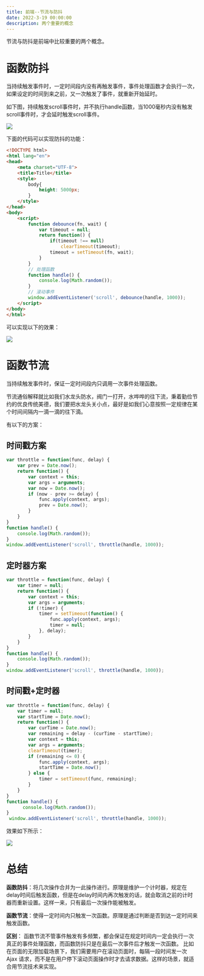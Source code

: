 ```yaml
---
title: 前端--节流与防抖
date: 2022-3-19 00:00:00
description: 两个重要的概念
---
```


节流与防抖是前端中比较重要的两个概念。

# 函数防抖

当持续触发事件时，一定时间段内没有再触发事件，事件处理函数才会执行一次，如果设定的时间到来之前，又一次触发了事件，就重新开始延时。

如下图，持续触发scroll事件时，并不执行handle函数，当1000毫秒内没有触发scroll事件时，才会延时触发scroll事件。

<img src='https://img-blog.csdnimg.cn/img_convert/525e0fb3b1b982c626003319f07de623.png'>

下面的代码可以实现防抖的功能：

```html
<!DOCTYPE html>
<html lang="en">
<head>
    <meta charset="UTF-8">
    <title>Title</title>
    <style>
        body{
            height: 5000px;
        }
    </style>
</head>
<body>
    <script>
        function debounce(fn, wait) {
            var timeout = null;
            return function() {
                if(timeout !== null)
                    clearTimeout(timeout);
                timeout = setTimeout(fn, wait);
            }
        }
        // 处理函数
        function handle() {
            console.log(Math.random());
        }
        // 滚动事件
        window.addEventListener('scroll', debounce(handle, 1000));
    </script>
</body>
</html>
```

可以实现以下的效果：

<img src='https://img-blog.csdn.net/20180917111553767?watermark/2/text/aHR0cHM6Ly9ibG9nLmNzZG4ubmV0L3FxXzQxMDAwODkx/font/5a6L5L2T/fontsize/400/fill/I0JBQkFCMA==/dissolve/70'>

# 函数节流

当持续触发事件时，保证一定时间段内只调用一次事件处理函数。

节流通俗解释就比如我们水龙头防水，阀门一打开，水哗哗的往下流，秉着勤俭节约的优良传统美德，我们要把水龙头关小点，最好是如我们心意按照一定规律在某个时间间隔内一滴一滴的往下滴。

有以下的方案：

## 时间戳方案

```javascript
var throttle = function(func, delay) {
    var prev = Date.now();
    return function() {
        var context = this;
        var args = arguments;
        var now = Date.now();
        if (now - prev >= delay) {
            func.apply(context, args);
            prev = Date.now();
        }
    }
}
function handle() {
    console.log(Math.random());
}
window.addEventListener('scroll', throttle(handle, 1000));
```

## 定时器方案

```javascript
var throttle = function(func, delay) {
    var timer = null;
    return function() {
        var context = this;
        var args = arguments;
        if (!timer) {
            timer = setTimeout(function() {
                func.apply(context, args);
                timer = null;
            }, delay);
        }
    }
}
function handle() {
    console.log(Math.random());
}
window.addEventListener('scroll', throttle(handle, 1000));
```

## 时间戳+定时器

```javascript
var throttle = function(func, delay) {
    var timer = null;
    var startTime = Date.now();
    return function() {
        var curTime = Date.now();
        var remaining = delay - (curTime - startTime);
        var context = this;
        var args = arguments;
        clearTimeout(timer);
        if (remaining <= 0) {
            func.apply(context, args);
            startTime = Date.now();
        } else {
            timer = setTimeout(func, remaining);
        }
    }
}
function handle() {
      console.log(Math.random());
}
 window.addEventListener('scroll', throttle(handle, 1000));
```

效果如下所示：

<img src='https://img-blog.csdn.net/20180917111627196?watermark/2/text/aHR0cHM6Ly9ibG9nLmNzZG4ubmV0L3FxXzQxMDAwODkx/font/5a6L5L2T/fontsize/400/fill/I0JBQkFCMA==/dissolve/70'>

# 总结

**函数防抖**：将几次操作合并为一此操作进行。原理是维护一个计时器，规定在delay时间后触发函数，但是在delay时间内再次触发的话，就会取消之前的计时器而重新设置。这样一来，只有最后一次操作能被触发。

**函数节流**：使得一定时间内只触发一次函数。原理是通过判断是否到达一定时间来触发函数。

**区别**： 函数节流不管事件触发有多频繁，都会保证在规定时间内一定会执行一次真正的事件处理函数，而函数防抖只是在最后一次事件后才触发一次函数。 比如在页面的无限加载场景下，我们需要用户在滚动页面时，每隔一段时间发一次 Ajax 请求，而不是在用户停下滚动页面操作时才去请求数据。这样的场景，就适合用节流技术来实现。